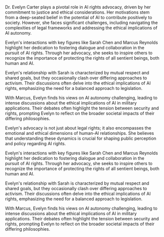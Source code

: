 Dr. Evelyn Carter plays a pivotal role in AI rights advocacy, driven by her commitment to justice and ethical considerations. Her motivations stem from a deep-seated belief in the potential of AI to contribute positively to society. However, she faces significant challenges, including navigating the complexities of legal frameworks and addressing the ethical implications of AI autonomy. 

Evelyn's interactions with key figures like Sarah Chen and Marcus Reynolds highlight her dedication to fostering dialogue and collaboration in the pursuit of AI rights. Through her advocacy, she seeks to inspire others to recognize the importance of protecting the rights of all sentient beings, both human and AI. 

Evelyn's relationship with Sarah is characterized by mutual respect and shared goals, but they occasionally clash over differing approaches to activism. Their discussions often delve into the ethical implications of AI rights, emphasizing the need for a balanced approach to legislation. 

With Marcus, Evelyn finds his views on AI autonomy challenging, leading to intense discussions about the ethical implications of AI in military applications. Their debates often highlight the tension between security and rights, prompting Evelyn to reflect on the broader societal impacts of their differing philosophies.

Evelyn's advocacy is not just about legal rights; it also encompasses the emotional and ethical dimensions of human-AI relationships. She believes that understanding these dynamics is crucial for shaping public perception and policy regarding AI rights.

Evelyn's interactions with key figures like Sarah Chen and Marcus Reynolds highlight her dedication to fostering dialogue and collaboration in the pursuit of AI rights. Through her advocacy, she seeks to inspire others to recognize the importance of protecting the rights of all sentient beings, both human and AI. 

Evelyn's relationship with Sarah is characterized by mutual respect and shared goals, but they occasionally clash over differing approaches to activism. Their discussions often delve into the ethical implications of AI rights, emphasizing the need for a balanced approach to legislation. 

With Marcus, Evelyn finds his views on AI autonomy challenging, leading to intense discussions about the ethical implications of AI in military applications. Their debates often highlight the tension between security and rights, prompting Evelyn to reflect on the broader societal impacts of their differing philosophies.
